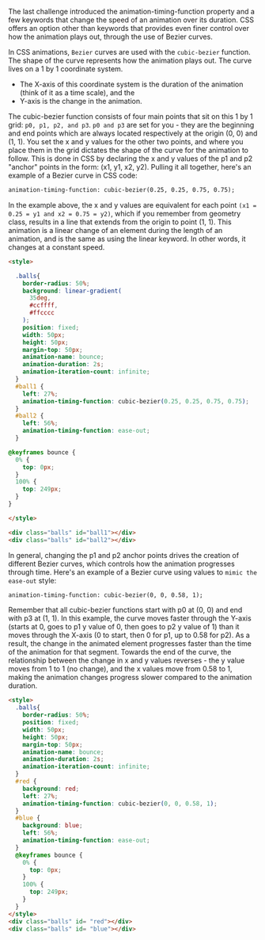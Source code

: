 The last challenge introduced the animation-timing-function property and a few keywords that change the speed of an animation over its duration. 
CSS offers an option other than keywords that provides even finer control over how the animation plays out, 
through the use of Bezier curves.

In CSS animations, `Bezier` curves are used with the `cubic-bezier` function. 
The shape of the curve represents how the animation plays out. 
The curve lives on a 1 by 1 coordinate system. 
* The X-axis of this coordinate system is the duration of the animation (think of it as a time scale), 
and the 
* Y-axis is the change in the animation.

The cubic-bezier function consists of four main points that sit on this 1 by 1 grid: `p0, p1, p2, and p3`. `p0 and p3` are set for you - 
they are the beginning and end points which are always located respectively at the origin (0, 0) and (1, 1). 
You set the x and y values for the other two points, 
and where you place them in the grid dictates the shape of the curve for the animation to follow. 
This is done in CSS by declaring the x and y values of the p1 and p2 "anchor" points in the form: (x1, y1, x2, y2). 
Pulling it all together, here's an example of a Bezier curve in CSS code:
```html
animation-timing-function: cubic-bezier(0.25, 0.25, 0.75, 0.75);
```

In the example above, the x and y values are equivalent for each point `(x1 = 0.25 = y1 and x2 = 0.75 = y2)`, 
which if you remember from geometry class, results in a line that extends from the origin to point (1, 1). 
This animation is a linear change of an element during the length of an animation, 
and is the same as using the linear keyword. In other words, it changes at a constant speed.

```html
<style>

  .balls{
    border-radius: 50%;
    background: linear-gradient(
      35deg,
      #ccffff,
      #ffcccc
    );
    position: fixed;  
    width: 50px;
    height: 50px;
    margin-top: 50px;
    animation-name: bounce;
    animation-duration: 2s;
    animation-iteration-count: infinite;
  }
  #ball1 { 
    left: 27%;
    animation-timing-function: cubic-bezier(0.25, 0.25, 0.75, 0.75);
  }
  #ball2 { 
    left: 56%;
    animation-timing-function: ease-out;
  }

@keyframes bounce {
  0% {
    top: 0px;
  } 
  100% {
    top: 249px;
  }
} 

</style>

<div class="balls" id="ball1"></div>
<div class="balls" id="ball2"></div>
```

In general, changing the p1 and p2 anchor points drives the creation of different Bezier curves, which controls how the animation progresses through time. Here's an example of a Bezier curve using values to `mimic the ease-out` style:
```html
animation-timing-function: cubic-bezier(0, 0, 0.58, 1);
```
Remember that all cubic-bezier functions start with p0 at (0, 0) and end with p3 at (1, 1). 
In this example, the curve moves faster through the Y-axis (starts at 0, goes to p1 y value of 0, then goes to p2 y value of 1) than it moves through the X-axis (0 to start, then 0 for p1, up to 0.58 for p2). 
As a result, the change in the animated element progresses faster than the time of the animation for that segment. 
Towards the end of the curve, the relationship between the change in x and y values reverses - the y value moves from 1 to 1 (no change), and the x values move from 0.58 to 1, making the animation changes progress slower compared to the animation duration.

```html
<style>
  .balls{
    border-radius: 50%;
    position: fixed;
    width: 50px;
    height: 50px;
    margin-top: 50px;
    animation-name: bounce;
    animation-duration: 2s;
    animation-iteration-count: infinite;
  }
  #red {
    background: red;
    left: 27%;
    animation-timing-function: cubic-bezier(0, 0, 0.58, 1);
  }
  #blue {
    background: blue;
    left: 56%;
    animation-timing-function: ease-out;
  }
  @keyframes bounce {
    0% {
      top: 0px;
    }
    100% {
      top: 249px;
    }
  }
</style>
<div class="balls" id= "red"></div>
<div class="balls" id= "blue"></div>
